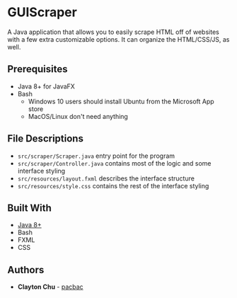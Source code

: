 # GUIScraper

A Java application that allows you to easily scrape HTML off of websites with a few extra customizable options. It can organize the HTML/CSS/JS, as well.

## Prerequisites

- Java 8+ for JavaFX
- Bash 
  - Windows 10 users should install Ubuntu from the Microsoft App store
  - MacOS/Linux don't need anything

## File Descriptions
- ```src/scraper/Scraper.java``` entry point for the program
- ```src/scraper/Controller.java``` contains most of the logic and some interface styling
- ```src/resources/layout.fxml``` describes the interface structure
- ```src/resources/style.css``` contains the rest of the interface styling

## Built With

* [Java 8+](https://java.com)
* Bash
* FXML
* CSS

## Authors

* **Clayton Chu** - [pacbac](https://github.com/pacbac)
